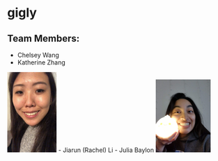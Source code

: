 # gigly

## Team Members:
- Chelsey Wang
- Katherine Zhang
<img src="public/assets/kat.jpg" width=22.5%/>
- Jiarun (Rachel) Li
- Julia Baylon
<img src="public/assets/julia.jpg" width=25%/>

